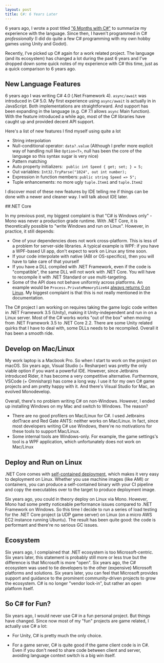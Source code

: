 ```yaml
---
layout: post
title: C#: 6 Years Later
---
```


6 years ago, I wrote a post titled ["6 Months with C#"](https://ruoyusun.com/2013/03/10/6-months-with-c-sharp.html) to summarize my experience with the language. Since then, I haven't programmed in C# *professionally* (I did do quite a few C# programming with my own hobby games using Unity and Godot).

Recently, I've picked up C# again for a work related project. The language (and its ecosystem) has changed a lot during the past 6 years and I've dropped down some quick notes of my experience with C# this time, just as a quick comparison to 6 years ago.

## New Language Features

6 years ago I was writing C# 4.0 (.Net Framework 4). `async/await` was introduced in C# 5.0. My first experience using `async/await` is actually in in JavaScript. Both implementations are straightforward. And support has been expanding in the language (e.g. C# 7.1 allows `async` Main function). With the feature introduced a while ago, most of the C# libraries have caught up and provided decent API support.

Here's a list of new features I find myself using quite a lot

- String interpolation
- Null-conditional operator: `data?.value` (Although I prefer more explicit way of handling null like `Option<T>`, null has been the core of the language so this syntax sugar is very nice)
- Pattern matching
- Auto property initializers: ` public int Speed { get; set; } = 5;`
- Out variables: `Int32.TryParse("1024", out int number);`
- Expression in function members: `public string Speed => 5";`
- Tuple enhancements: no more ugly `tuple.Item1` and `tuple.Item2`

I discover most of these new features by IDE telling me if things can be done with a newer and cleaner way. I will talk about IDE later.

##.NET Core 

In my previous post, my biggest complaint is that "C# is Windows only" - Mono was never a production grade runtime. With .NET Core, it is theoretically possible to "write Windows and run on Linux". However, in practice, it still depends:

- One of your dependencies does not work cross-platform. This is less of a problem for server-side libraries. A typical example is WPF: if you have a WPF-based UI app, don't expect to work on Linux any time soon.
- If your code interpolate with native (ABI or OS-specifics), then you will have to take care of that yourself
- If you have a DLL compiled with .NET Framework, even if the code is "compatible", the same DLL will not work with .NET Core. You will have to recompile it with .NET Standard or use multi-targeting.
- Some of the API does not behave uniformly across platforms. An example would be `Process.PrivateMemorySize64` [always returns 0 on Linux](https://github.com/dotnet/corefx/blob/master/src/System.Diagnostics.Process/src/System/Diagnostics/ProcessManager.Linux.cs#L140). My biggest complaint is that this is not really mentioned in the documentation.

The C# project I am working on requires taking the game logic code written in .NET Framework 3.5 (Unity), making it Unity-independent and run in on a Linux server. Most of the C# works works "out of the box" when moving from .NET Framework 3.5 to .NET Core 2.2. There are some Unity related quirks that I have to deal with, some DLLs needs to be recompiled. Overall it has been a smooth ride.

## Develop on Mac/Linux

My work laptop is a Macbook Pro. So when I start to work on the project on macOS. Six years ago, Visual Studio (+ Resharper) was pretty the only viable option if you want a powerful IDE. However, since Jetbrains introduced Rider, it has become a very competitive alternative. Furthermore, VSCode (+ Omnisharp) has come a long way. I use it for my own C# game projects and am pretty happy with it. And there's Visual Studio for Mac, an evolved Monodevelop.

Overall, there's no problem writing C# on non-Windows. However, I ended up installing Windows on my Mac and switch to Windows. The reason?

- There are no good profilers on Mac/Linux for C#. I used Jetbrains dotTrace and Red Gate ANTS: neither works on Mac/Linux. In fact, since most developers writing C# use Windows, there're no motivations for these tools to support Mac/Linux.
- Some internal tools are Windows-only. For example, the game settings's tool is a WPF application, which unfortunately does not work on Mac/Linux

## Deploy and Run on Linux

.NET Core comes with [self-contained deployment](https://docs.microsoft.com/en-us/dotnet/core/deploying/#self-contained-deployments-scd), which makes it very easy to deployment on Linux. Whether you use machine images (like AMI) or containers, you can produce a self-contained binary with your CI pipeline and copy the executables over to the target to produce deployment image.

Six years ago, you could in theory deploy on Linux via Mono. However, Mono had some pretty noticeable performance issues compared to .NET Framework on Windows. So this time I decide to run a series of load testing for the .NET Core project (a UDP game server) on Linux (on a micro AWS EC2 instance running Ubuntu). The result has been quite good: the code is performant and there're no serious GC issues.

## Ecosystem

Six years ago, I complained that .NET ecosystem is too Microsoft-centric. Six years later, this statement is probably still more or less true but the difference is that Microsoft is more "open". Six years ago, the C# ecosystem was used to tie developers to the other (expensive) Microsoft platforms and solutions. Six years later, you can feel that Microsoft provides support and guidance to the prominent community-driven projects to grow the ecosystem. C# is no longer "vendor lock-in", but rather an open platform itself.

## So C# for Fun? 

Six years ago, I would never use C# in a fun personal project. But things have changed. Since now most of my "fun" projects are game related, I actually use C# a lot:

- For Unity, C# is pretty much the only choice. 

- For a game server, C# is quite good if the game client code is in C#. Even if you don't need to share code between client and server, avoiding language context switch is a big win itself.